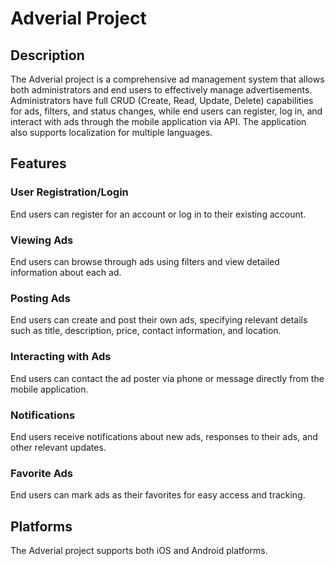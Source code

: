 # Adverial Project

## Description
The Adverial project is a comprehensive ad management system that allows both administrators and end users to effectively manage advertisements. Administrators have full CRUD (Create, Read, Update, Delete) capabilities for ads, filters, and status changes, while end users can register, log in, and interact with ads through the mobile application via API. The application also supports localization for multiple languages.

## Features

### User Registration/Login
End users can register for an account or log in to their existing account.

### Viewing Ads
End users can browse through ads using filters and view detailed information about each ad.

### Posting Ads
End users can create and post their own ads, specifying relevant details such as title, description, price, contact information, and location.

### Interacting with Ads
End users can contact the ad poster via phone or message directly from the mobile application.

### Notifications
End users receive notifications about new ads, responses to their ads, and other relevant updates.

### Favorite Ads
End users can mark ads as their favorites for easy access and tracking.

## Platforms
The Adverial project supports both iOS and Android platforms.